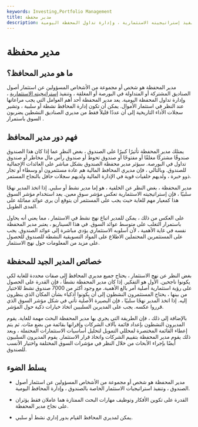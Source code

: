 ```yaml
---
keywords: Investing,Portfolio Management
title: مدير محفظة
description: مدير المحفظة مسؤول عن استثمار أصول الصندوق ، وتنفيذ إستراتيجيته الاستثمارية ، وإدارة تداول المحفظة اليومية.
---
```


# مدير محفظة
## ما هو مدير المحافظ؟

مدير المحفظة هو شخص أو مجموعة من الأشخاص المسؤولين عن استثمار أصول الصناديق المشتركة أو المتداولة في البورصة أو المغلقة ، وتنفيذ [إستراتيجيته الاستثمارية](/investmentstrategy) ، وإدارة تداول المحفظة اليومية. يعد مدير المحفظة أحد أهم العوامل التي يجب مراعاتها عند النظر في استثمار الأموال. يمكن أن تكون إدارة المحافظ نشطة أو سلبية ، وتشير سجلات الأداء التاريخية إلى أن عددًا قليلاً فقط من مديري الصناديق النشطين يضربون السوق باستمرار .

## فهم دور مدير المحافظ

يمتلك مدير المحفظة تأثيرًا كبيرًا على الصندوق ، بغض النظر عما إذا كان هذا الصندوق صندوقًا مشتركًا مغلقًا أو مفتوحًا أو صندوق تحوط أو صندوق رأس مال مخاطر أو صندوق تداول في البورصة. سيؤثر مدير محفظة الصندوق بشكل مباشر على العائدات الإجمالية للصندوق. وبالتالي ، فإن مديري المحافظ المالية هم عادة مستثمرون أو وسطاء أو تجار ذوو خبرة ، ولديهم خلفيات قوية في الإدارة المالية ولديهم سجلات حافل بالنجاح المستمر.

مدير المحفظة ، بغض النظر عن الخلفية ، هو إما مدير نشط أو سلبي. إذا اتخذ المدير نهجًا سلبيًا ، فإن إستراتيجيته الاستثمارية تعكس مؤشر سوق معين. يعد استخدام مؤشر السوق هذا كمعيار مهم للغاية حيث يجب على المستثمر أن يتوقع أن يرى عوائد مماثلة على المدى الطويل.

على العكس من ذلك ، يمكن للمدير اتباع نهج نشط في الاستثمار ، مما يعني أنه يحاول باستمرار التغلب على متوسط عوائد السوق. في هذا السيناريو ، يعتبر مدير المحفظة نفسه في غاية الأهمية ، لأن أسلوبه الاستثماري يؤدي مباشرة إلى عوائد الصندوق. يجب على المستثمرين المحتملين الاطلاع على المواد التسويقية النشطة للصندوق للحصول على مزيد من المعلومات حول نهج الاستثمار.

## خصائص المدير الجيد للمحفظة

بغض النظر عن نهج الاستثمار ، يحتاج جميع مديري المحافظ إلى صفات محددة للغاية لكي يكونوا ناجحين. الأول هو التفكير. إذا كان مدير المحفظة نشطًا ، فإن القدرة على الحصول على رؤية استثمارية أصلية أمر بالغ الأهمية. مع وجود أكثر من 7000 صندوق نشط للاختيار من بينها ، يحتاج المستثمرون النشطون إلى أن يكونوا أذكياء بشأن المكان الذي ينظرون إليه. إذا اتخذ المدير نهجًا سلبيًا ، فإن البصيرة الأصلية تأتي في شكل مؤشر السوق الذي قرروا عكسه. يجب على المديرين السلبيين اتخاذ خيارات ذكية حول المؤشر.

بالإضافة إلى ذلك ، فإن الطريقة التي يجري بها مدير المحفظة البحث مهمة للغاية. يقوم المديرون النشطون بإعداد قائمة بآلاف الشركات وإقرانها بقائمة من بضع مئات. ثم يتم إعطاء القائمة المختصرة لمحللي التمويل لتحليل أساسيات الاستثمارات المحتملة ، وبعد ذلك يقوم مدير المحفظة بتقييم الشركات واتخاذ قرار الاستثمار. يقوم المديرون السلبيون أيضًا بإجراء الأبحاث من خلال النظر في مؤشرات السوق المختلفة واختيار الأنسب للصندوق.

## يسلط الضوء

- مدير المحفظة هو شخص أو مجموعة من الأشخاص المسؤولين عن استثمار أصول الصندوق ، وتنفيذ استراتيجيات الاستثمار الخاصة بالصندوق ، وإدارة المحافظ اليومية.

- القدرة على تكوين الأفكار وتوظيف مهارات البحث الممتازة هما عاملان فقط يؤثران على نجاح مدير المحفظة.

- يمكن لمديري المحافظ القيام بدور إداري نشط أو سلبي.

